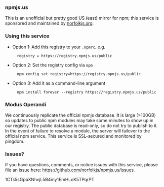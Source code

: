 ### npmjs.us

This is an unofficial but pretty good US (east) mirror for npm; this service is sponsored and maintained by [norfolkjs.org](http://norfolkjs.org).

### Using this service
- Option 1: Add this registry to your `.npmrc`. e.g.

        registry = https://registry.npmjs.us/public

- Option 2: Set the registry config via `npm`

        npm config set registry=https://registry.npmjs.us/public

- Option 3: Add it as a command-line argument

        npm install forever --registry https://registry.npmjs.us/public

### Modus Operandi
We continuously replicate the official npmjs database. It is large (>100GB) so
updates to public npm modules may take some minutes to show up in our registry.
The public database is read-only, so do not try to publish to it. In the event
of failure to resolve a module, the server will failover to the official npm
service. This service is SSL-secured and monitored by pingdom.

### Issues?
If you have questions, comments, or notice issues with this service, please file
an issue here: <https://github.com/norfolkjs/npmjs.us/issues>.


1CTs5sGpaXNhvjL5B4my1EmHLoK5TPqrPT

